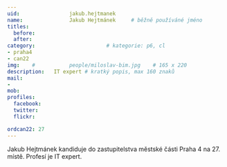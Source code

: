 ```yaml
---
uid:                jakub.hejtmanek
name:               Jakub Hejtmánek  	# běžně používáné jméno
titles:
  before:
  after:
category:                       # kategorie: p6, cl
- praha4
- can22
img: 	#	        people/miloslav-bim.jpg    # 165 x 220
description:   IT expert # kratký popis, max 160 znaků
mail:
- 
mob:			
profiles:
  facebook:
  twitter: 
  flickr: 

ordcan22: 27
---
```


Jakub Hejtmánek kandiduje do zastupitelstva městské části Praha 4 na 27. místě. Profesí je IT expert.
